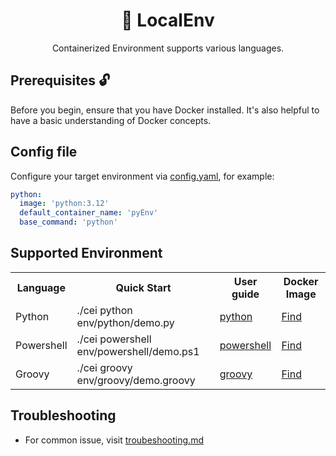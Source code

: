 <h1 align="center">🐳 LocalEnv</h1>

<p align="center">Containerized Environment supports various languages.</p>

## Prerequisites 🔓

Before you begin, ensure that you have Docker installed. It's also helpful to have a basic understanding of Docker concepts.

## Config file

Configure your target environment via [config.yaml](config.yaml), for example:

```yaml
python:
  image: 'python:3.12'
  default_container_name: 'pyEnv'
  base_command: 'python'
```

## Supported Environment

<table>
    <tr>
        <th>Language</th>
        <th>Quick Start</th>
        <th>User guide</th>
        <th>Docker Image</th>
    </tr>
    <tr>
        <td>Python</td>
        <td>./cei python env/python/demo.py</td>
        <td><a href="./env/python/">python</a></td>
        <td><a href="https://hub.docker.com/_/python">Find</a></td>
    </tr>
    <tr>
        <td>Powershell</td>
        <td>./cei powershell env/powershell/demo.ps1</td>
        <td><a href="./env/powershell/">powershell</a></td>
        <td><a href="https://hub.docker.com/_/microsoft-powershell">Find</a></td>
    </tr>
    <tr>
        <td>Groovy</td>
        <td>./cei groovy env/groovy/demo.groovy</td>
        <td><a href="./env/groovy/">groovy</a></td>
        <td><a href="https://hub.docker.com/_/groovy">Find</a></td>
    </tr>

</table>

## Troubleshooting

- For common issue, visit [troubeshooting.md](./docs/troubeshooting.md)
